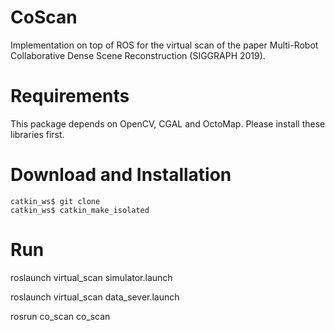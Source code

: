 # CoScan
Implementation on top of ROS for the virtual scan of the paper Multi-Robot Collaborative Dense Scene Reconstruction (SIGGRAPH 2019).

# Requirements
This package depends on OpenCV, CGAL and OctoMap. Please install these libraries first.

# Download and Installation
```
catkin_ws$ git clone 
catkin_ws$ catkin_make_isolated
```

# Run
roslaunch virtual_scan simulator.launch

roslaunch virtual_scan data_sever.launch

rosrun co_scan co_scan
